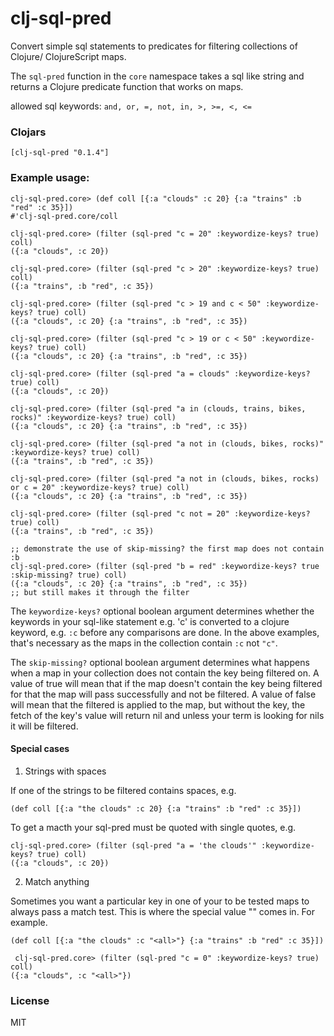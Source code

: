 # clj-sql-pred
Convert simple sql statements to predicates for filtering collections of Clojure/ ClojureScript maps.

The `sql-pred` function in the `core` namespace takes a sql like string and returns a Clojure predicate function that works on maps.

allowed sql keywords: `and, or, =, not, in, >, >=, <, <=`

### Clojars

    [clj-sql-pred "0.1.4"]


### Example usage:

    clj-sql-pred.core> (def coll [{:a "clouds" :c 20} {:a "trains" :b "red" :c 35}])
    #'clj-sql-pred.core/coll
    
    clj-sql-pred.core> (filter (sql-pred "c = 20" :keywordize-keys? true) coll)
    ({:a "clouds", :c 20})
    
    clj-sql-pred.core> (filter (sql-pred "c > 20" :keywordize-keys? true) coll)
    ({:a "trains", :b "red", :c 35})
    
    clj-sql-pred.core> (filter (sql-pred "c > 19 and c < 50" :keywordize-keys? true) coll)
    ({:a "clouds", :c 20} {:a "trains", :b "red", :c 35})
    
    clj-sql-pred.core> (filter (sql-pred "c > 19 or c < 50" :keywordize-keys? true) coll)
    ({:a "clouds", :c 20} {:a "trains", :b "red", :c 35})
    
    clj-sql-pred.core> (filter (sql-pred "a = clouds" :keywordize-keys? true) coll)
    ({:a "clouds", :c 20})
    
    clj-sql-pred.core> (filter (sql-pred "a in (clouds, trains, bikes, rocks)" :keywordize-keys? true) coll)
    ({:a "clouds", :c 20} {:a "trains", :b "red", :c 35})
    
    clj-sql-pred.core> (filter (sql-pred "a not in (clouds, bikes, rocks)" :keywordize-keys? true) coll)
    ({:a "trains", :b "red", :c 35})
    
    clj-sql-pred.core> (filter (sql-pred "a not in (clouds, bikes, rocks) or c = 20" :keywordize-keys? true) coll)
    ({:a "clouds", :c 20} {:a "trains", :b "red", :c 35})
    
    clj-sql-pred.core> (filter (sql-pred "c not = 20" :keywordize-keys? true) coll)
    ({:a "trains", :b "red", :c 35})
    
    ;; demonstrate the use of skip-missing? the first map does not contain :b
    clj-sql-pred.core> (filter (sql-pred "b = red" :keywordize-keys? true :skip-missing? true) coll)
    ({:a "clouds", :c 20} {:a "trains", :b "red", :c 35})
    ;; but still makes it through the filter

The `keywordize-keys?` optional boolean argument determines whether the keywords in your sql-like statement e.g. 'c' is converted to a clojure keyword, e.g. `:c` before any comparisons are done. In the above examples, that's necessary as the maps in the collection contain `:c` not `"c"`.

The `skip-missing?` optional boolean argument determines what happens when a map in your collection does not contain the key being filtered on. A value of true will mean that if the map doesn't contain the key being filtered for that the map will pass successfully and not be filtered. A value of false will mean that the filtered is applied to the map, but without the key, the fetch of the key's value will return nil and unless your term is looking for nils it will be filtered.

#### Special cases

1) Strings with spaces

If one of the strings to be filtered contains spaces, e.g.

    (def coll [{:a "the clouds" :c 20} {:a "trains" :b "red" :c 35}])
    
To get a macth your sql-pred must be quoted with single quotes, e.g.

    clj-sql-pred.core> (filter (sql-pred "a = 'the clouds'" :keywordize-keys? true) coll)
    ({:a "clouds", :c 20})
    
2) Match anything

Sometimes you want a particular key in one of your to be tested maps to always pass a match test.
This is where the special value "<all>" comes in. For example.

    (def coll [{:a "the clouds" :c "<all>"} {:a "trains" :b "red" :c 35}])
    
     clj-sql-pred.core> (filter (sql-pred "c = 0" :keywordize-keys? true) coll)
    ({:a "clouds", :c "<all>"})



### License

MIT

